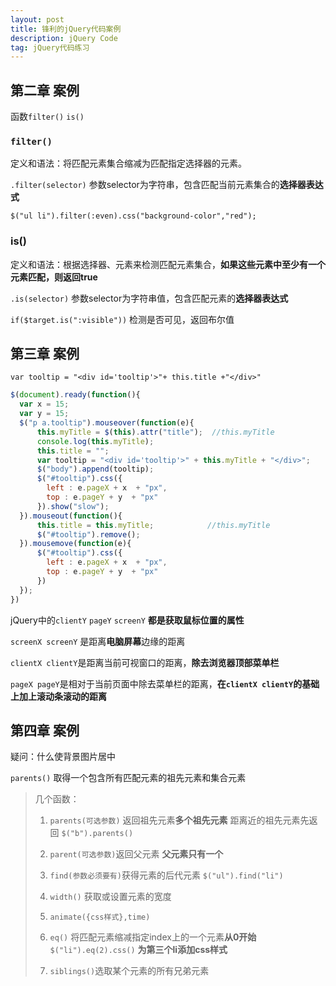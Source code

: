 ```yaml
---
layout: post
title: 锋利的jQuery代码案例
description: jQuery Code
tag: jQuery代码练习
---
```


## 第二章 案例

函数`filter()` `is()`

### `filter()` 

定义和语法：将匹配元素集合缩减为匹配指定选择器的元素。

`.filter(selector)` 参数selector为字符串，包含匹配当前元素集合的**选择器表达式**

`$("ul li").filter(:even).css("background-color","red");`

### is()

定义和语法：根据选择器、元素来检测匹配元素集合，**如果这些元素中至少有一个元素匹配，则返回true**

`.is(selector)` 参数selector为字符串值，包含匹配元素的**选择器表达式**

`if($target.is(":visible"))` 检测是否可见，返回布尔值 

## 第三章 案例

`var tooltip = "<div id='tooltip'>"+ this.title +"</div>"` 

```javascript
$(document).ready(function(){
  var x = 15;
  var y = 15;
  $("p a.tooltip").mouseover(function(e){
      this.myTitle = $(this).attr("title");  //this.myTitle
      console.log(this.myTitle);
      this.title = "";
      var tooltip = "<div id='tooltip'>" + this.myTitle + "</div>";
      $("body").append(tooltip);
      $("#tooltip").css({
        left : e.pageX + x  + "px",
        top : e.pageY + y  + "px"
      }).show("slow");
  }).mouseout(function(){
      this.title = this.myTitle;   			//this.myTitle
      $("#tooltip").remove();
  }).mousemove(function(e){
      $("#tooltip").css({
        left : e.pageX + x  + "px",
        top : e.pageY + y  + "px"
      })
  });
})
```

jQuery中的`clientY` `pageY` `screenY` **都是获取鼠标位置的属性**

`screenX screenY` 是距离**电脑屏幕**边缘的距离

`clientX clientY`是距离当前可视窗口的距离，**除去浏览器顶部菜单栏**

`pageX pageY`是相对于当前页面中除去菜单栏的距离，**在`clientX clientY`的基础上加上滚动条滚动的距离**

## 第四章 案例

疑问：什么使背景图片居中

`parents()` 取得一个包含所有匹配元素的祖先元素和集合元素

> 几个函数：
>
> 1. `parents(可选参数)` 返回祖先元素**多个祖先元素** 距离近的祖先元素先返回 `$("b").parents()`
>
>
> 2. `parent(可选参数)`返回父元素 **父元素只有一个**
> 3. `find(参数必须要有)`获得元素的后代元素  `$("ul").find("li")`
> 4. `width()` 获取或设置元素的宽度
> 5. `animate({css样式},time)`
> 6. `eq()` 将匹配元素缩减指定index上的一个元素**从0开始** `$("li").eq(2).css()` **为第三个li添加css样式**
> 7. `siblings()`选取某个元素的所有兄弟元素